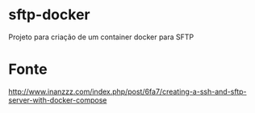 # sftp-docker
Projeto para criação de um container docker para SFTP

# Fonte
http://www.inanzzz.com/index.php/post/6fa7/creating-a-ssh-and-sftp-server-with-docker-compose
